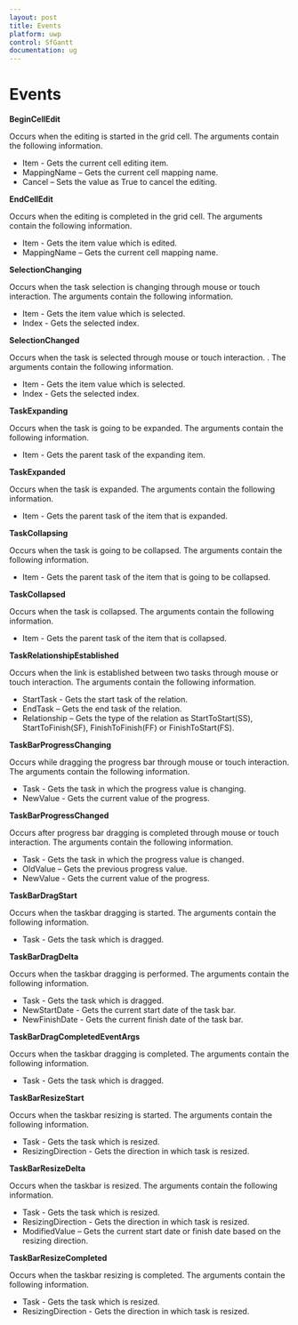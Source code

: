 ```yaml
---
layout: post
title: Events
platform: uwp
control: SfGantt
documentation: ug
---
```

# Events

**BeginCellEdit**

Occurs when the editing is started in the grid cell. The arguments contain the following information.

* Item - Gets the current cell editing item.
* MappingName – Gets the current cell mapping name.
* Cancel – Sets the value as True to cancel the editing.

**EndCellEdit**

Occurs when the editing is completed in the grid cell. The arguments contain the following information.

* Item - Gets the item value which is edited.
* MappingName – Gets the current cell mapping name.

**SelectionChanging**

Occurs when the task selection is changing through mouse or touch interaction. The arguments contain the following information.

* Item - Gets the item value which is selected.
* Index -  Gets the selected index.

**SelectionChanged**

Occurs when the task is selected through mouse or touch interaction. . The arguments contain the following information.

* Item - Gets the item value which is selected.
* Index -  Gets the selected index.

**TaskExpanding**

Occurs when the task is going to be expanded. The arguments contain the following information.

* Item - Gets the parent task of the expanding item.

**TaskExpanded**

Occurs when the task is expanded.  The arguments contain the following information.

* Item - Gets the parent task of the item that is expanded.

**TaskCollapsing**

Occurs when the task is going to be collapsed. The arguments contain the following information.

* Item - Gets the parent task of the item that is going to be collapsed.

**TaskCollapsed**

Occurs when the task is collapsed. The arguments contain the following information.

* Item - Gets the parent task of the item that is collapsed.

**TaskRelationshipEstablished**

Occurs when the link is established between two tasks through mouse or touch interaction. The arguments contain the following information.

* StartTask - Gets the start task of the relation.
* EndTask – Gets the end task of the relation.
* Relationship – Gets the type of the relation as StartToStart(SS), StartToFinish(SF), FinishToFinish(FF) or FinishToStart(FS).

**TaskBarProgressChanging**

Occurs while dragging the progress bar through mouse or touch interaction. The arguments contain the following information.

* Task - Gets the task in which the progress value is changing.
* NewValue - Gets the current value of the progress.

**TaskBarProgressChanged**

Occurs after progress bar dragging is completed through mouse or touch interaction. The arguments contain the following information.

* Task - Gets the task in which the progress value is changed.
* OldValue – Gets the previous progress value.
* NewValue - Gets the current value of the progress.

**TaskBarDragStart**

Occurs when the taskbar dragging is started. The arguments contain the following information.

* Task - Gets the task which is dragged.

**TaskBarDragDelta**

Occurs when the taskbar dragging is performed. The arguments contain the following information.

* Task - Gets the task which is dragged.
* NewStartDate - Gets the current start date of the task bar.
* NewFinishDate - Gets the current finish date of the task bar.

**TaskBarDragCompletedEventArgs**

Occurs when the taskbar dragging is completed. The arguments contain the following information.

* Task - Gets the task which is dragged.

**TaskBarResizeStart**

Occurs when the taskbar resizing is started. The arguments contain the following information.

* Task - Gets the task which is resized.
* ResizingDirection - Gets the direction in which task is resized.

**TaskBarResizeDelta**

Occurs when the taskbar is resized. The arguments contain the following information.

* Task - Gets the task which is resized.
* ResizingDirection - Gets the direction in which task is resized.
* ModifiedValue – Gets the current start date or finish date based on the resizing direction.

**TaskBarResizeCompleted**

Occurs when the taskbar resizing is completed. The arguments contain the following information.

* Task - Gets the task which is resized.
* ResizingDirection - Gets the direction in which task is resized.

